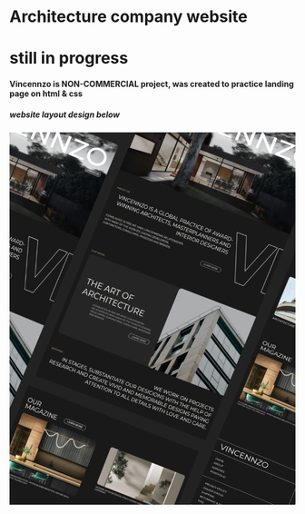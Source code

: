 # Architecture company website
# still in progress
#### Vincennzo is NON-COMMERCIAL project, was created to practice landing page on html & css
##### website layout design below
![project image](/img/potfolio-img-2.jpg "website layout design")
